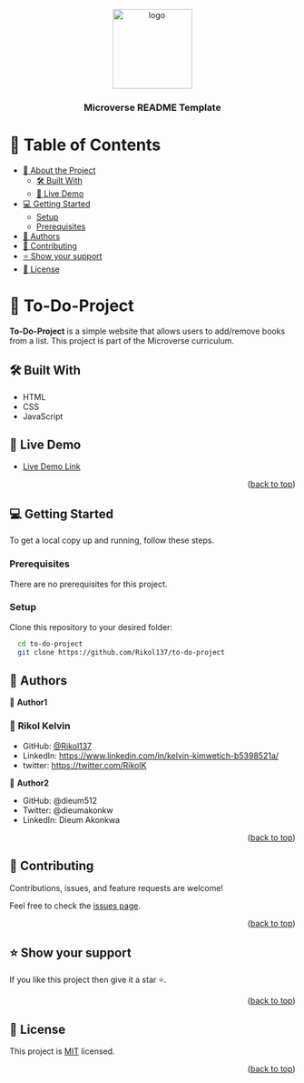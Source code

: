 <a name="readme-top"></a>

<!--
HOW TO USE:
This is an example of how you may give instructions on setting up your project locally.

Modify this file to match your project and remove sections that don't apply.

REQUIRED SECTIONS:
- Table of Contents
- About the Project
  - Built With
  - Live Demo
- Getting Started
- Authors
- Future Features
- Contributing
- Show your support
- Acknowledgements
- License

OPTIONAL SECTIONS:
- FAQ

After you're finished please remove all the comments and instructions!
-->

<div align="center">
  <!-- You are encouraged to replace this logo with your own! Otherwise you can also remove it. -->
  <img src="https://raw.githubusercontent.com/microverseinc/readme-template/master/murple_logo.png" alt="logo" width="140"  height="auto" />
  <br/>

  <h3><b>Microverse README Template</b></h3>

</div>

<!-- TABLE OF CONTENTS -->

# 📗 Table of Contents

- [📖 About the Project](#about-project)
  - [🛠 Built With](#built-with)
  - [🚀 Live Demo](#https://rikol137.github.io/to-do-project/)
- [💻 Getting Started](#getting-started)
  - [Setup](#setup)
  - [Prerequisites](#prerequisites)
- [👥 Authors](#authors)
- [🤝 Contributing](#contributing)
- [⭐️ Show your support](#support)
- [📝 License](#license)

<!-- PROJECT DESCRIPTION -->

# 📖 To-Do-Project <a name="about-project"></a>

**To-Do-Project** is a simple website that allows users to add/remove books from a list. This project is part of the Microverse curriculum.

## 🛠 Built With <a name="built-with"></a>

- HTML
- CSS
- JavaScript

<!-- LIVE DEMO -->

## 🚀 Live Demo <a name="live-demo"></a>

- [Live Demo Link](https://example.com)

<p align="right">(<a href="#readme-top">back to top</a>)</p>

<!-- GETTING STARTED -->

## 💻 Getting Started <a name="getting-started"></a>

To get a local copy up and running, follow these steps.

### Prerequisites

There are no prerequisites for this project.

### Setup

Clone this repository to your desired folder:

```sh
  cd to-do-project
  git clone https://github.com/Rikol137/to-do-project
```

<!-- AUTHORS -->

## 👥 Authors <a name="authors"></a>

👤 **Author1**
### 👤 **Rikol Kelvin**

-  GitHub: [@Rikol137](https://github.com/Rikol137)
- LinkedIn: https://www.linkedin.com/in/kelvin-kimwetich-b5398521a/
- twitter: https://twitter.com/RikolK

👤 **Author2**

- GitHub: @dieum512
- Twitter: @dieumakonkw
- LinkedIn: Dieum Akonkwa
<p align="right">(<a href="#readme-top">back to top</a>)</p>

<!-- CONTRIBUTING -->

## 🤝 Contributing <a name="contributing"></a>

Contributions, issues, and feature requests are welcome!

Feel free to check the [issues page](../../issues/).

<p align="right">(<a href="#readme-top">back to top</a>)</p>

<!-- SUPPORT -->

## ⭐️ Show your support <a name="support"></a>

If you like this project then give it a star ⭐️.

<p align="right">(<a href="#readme-top">back to top</a>)</p>

<!-- LICENSE -->

## 📝 License <a name="license"></a>

This project is [MIT](./LICENSE) licensed.

<p align="right">(<a href="#readme-top">back to top</a>)</p>
